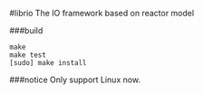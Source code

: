 #librio
The IO framework based on reactor model

###build
```
make
make test
[sudo] make install
```

###notice
Only support Linux now.
